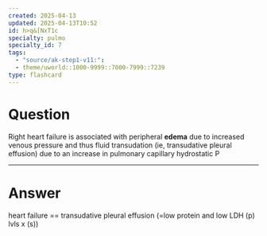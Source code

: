 ```yaml
---
created: 2025-04-13
updated: 2025-04-13T10:52
id: h>q&[NxT1c
specialty: pulmo
specialty_id: 7
tags:
  - "source/ak-step1-v11:": 
  - theme/uworld::1000-9999::7000-7999::7239
type: flashcard
---
```


# Question
Right heart failure is associated with peripheral **edema** due to increased venous pressure and thus fluid transudation (ie, transudative pleural effusion) due to an increase in pulmonary capillary hydrostatic P

---

# Answer
heart failure == transudative pleural effusion (=low protein and low LDH (p) lvls x (s))